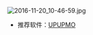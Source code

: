 
![2016-11-20_10-46-59.jpg](https://cdn.uptmr.com/upupmo-article/mac/basic/mac-system-35-zip.png)



- 推荐软件：[UPUPMO](https://www.upupmo.com/subject?cpid=111111111111111211)